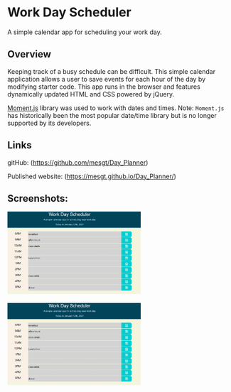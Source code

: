 # Work Day Scheduler
A simple calendar app for scheduling your work day.

## Overview
Keeping track of a busy schedule can be difficult. This simple calendar application  allows a user to save events for each hour of the day by modifying starter code. This app runs in the browser and features dynamically updated HTML and CSS powered by jQuery. 

[Moment.js](https://momentjs.com/) library was used to work with dates and times. Note: `Moment.js` has historically been the most popular date/time library but is no longer supported by its developers.

## Links

gitHub: (https://github.com/mesgt/Day_Planner)

Published website: (https://mesgt.github.io/Day_Planner/)

## Screenshots:
<img src="assets/images/scheduler_business_hrs.jpg" alt="schedule appearance during business hours" width="300"/>
<br>
<br>
<img src="assets/images/scheduler_after_hrs.jpg" alt="schedule appearance after business hours" width="300"/>